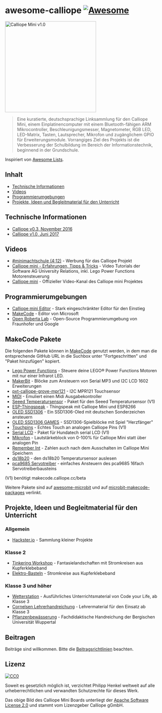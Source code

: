# awesome-calliope [![Awesome](https://cdn.rawgit.com/sindresorhus/awesome/d7305f38d29fed78fa85652e3a63e154dd8e8829/media/badge.svg)](https://github.com/sindresorhus/awesome)

<img src="https://github.com/philipphenkel/awesome-calliope/raw/master/media/calliope-mini-v1.0.png" alt="Calliope Mini v1.0" width="300">

> Eine kuratierte, deutschsprachige Linksammlung für den Calliope Mini, einem Einplatinencomputer mit einem Bluetooth-fähigen ARM Mikrocontroller, Beschleunigungsmesser, Magnetometer, RGB LED,  LED-Matrix, Tasten, Lautsprecher, Mikrofon und zugänglichem GPIO für Erweiterungsmodule.
Vorrangiges Ziel des Projekts ist die Verbesserung der Schulbildung im Bereich der Informationstechnik, beginnend in der Grundschule.

Inspiriert von [Awesome Lists](https://github.com/sindresorhus/awesome).


## Inhalt
- [Technische Informationen](#technische-informationen)
- [Videos](#videos)
- [Programmierumgebungen](#programmierumgebungen)
- [Projekte, Ideen und Begleitmaterial für den Unterricht](#projekte-ideen-und-begleitmaterial-für-den-unterricht)


## Technische Informationen
- [Calliope v0.3, November 2016](https://calliope-mini.github.io/v03.html)
- [Calliope v1.0, Juni 2017](https://calliope-mini.github.io/v10/)


## Videos
 - [#minimachtschule (4:12)](https://www.youtube.com/watch?v=cVmtsJWxEUo&t=2s) - Werbung für das Calliope Projekt
 - [Calliope mini - Erfahrungen, Tipps & Tricks](https://www.youtube.com/playlist?list=PLDe6WVZUD6thwLYmuKwlMT6MoF98VO8rB) - Video Tutorials der Software AG University Relations, inkl. Lego Power Functions Motorensteuerung
 - [Calliope mini](https://www.youtube.com/channel/UCsCRHdnWh4N5xZHXRAknTJw) - Offizieller Video-Kanal des Calliope mini Projektes


## Programmierumgebungen
- [Calliope mini Editor](https://miniedit.calliope.cc) - Stark eingeschränkter Editor für den Einstieg
- [MakeCode](https://makecode.calliope.cc/) - Editor von Microsoft
- [Open Roberta Lab](https://lab.open-roberta.org) - Open-Source Programmierumgebung von Fraunhofer und Google

## MakeCode Pakete

Die folgenden Pakete können in [MakeCode](https://makecode.calliope.cc/) genutzt werden, in dem man die entsprechende GitHub URL in die Suchbox unter "Fortgeschritten" und "Paket hinzufügen" kopiert.

- [Lego Power Functions](https://github.com/philipphenkel/pxt-powerfunctions) - Steuere deine LEGO® Power Functions Motoren mit nur einer Infrarot LED.
- [MakerBit](https://github.com/1010Technologies/pxt-makerbit) - Blöcke zum Ansteuern von Serial MP3 und I2C LCD 1602 Erweiterungen
- [pxt-calliope-grove-mpr121](https://github.com/infchem/pxt-calliope-grove-mpr121) - I2C MPR121 Touchsensor
- [MIDI](https://github.com/Microsoft/pxt-midi) - Emuliert einen Midi Ausgabekontroller
- [Seeed Temperatursensor](https://github.com/MKleinSB/pxt-seeed-temperature) - Paket für den Seeed Temperatursensor (V1)
- [ESP-Thingspeak](https://github.com/MKleinSB/pxt-esp-thingspeak) - Thingspeak mit Calliope Mini und ESP8266
- [OLED SSD1306](https://github.com/MKleinSB/pxt-OLED-SSD1306) - Ein SSD1306-Oled mit deutschen Sonderzeichen ansteuern
- [OLED SSD1306 GAMES](https://github.com/MKleinSB/pxt-OLED-SSD1306-GAMES) - SSD1306-Spielblöcke mit Spiel "Herzfänger"
- [Touchpins](https://github.com/MKleinSB/pxt-calliope-buttons) - Echtes Touch an analogen Calliope Pins (V1)
- [Serial LCD](https://github.com/MKleinSB/pxt-serial-LCD) - Paket für Hundatech serial LCD (V1)
- [Mikrofon](https://github.com/MKleinSB/pxt-mikrofon) - Lautstärkeblock von 0-100% für Calliope Mini statt über analogen Pin
- [Remember Int](https://github.com/MKleinSB/pxt-remember-int) - Zahlen auch nach dem Ausschalten im Calliope Mini Speichern 
- [ds18b20](https://github.com/MKleinSB/pxt-ds18b20-calliope) - den ds18b20 Temperatursensor auslesen
- [pca9685 Servotreiber](https://github.com/MKleinSB/pxt-pca9685) - einfaches Ansteuern des pca9685 16fach Servotreiberbausteins


(V1) benötigt makecode.calliope.cc/beta

Weitere Pakete sind auf [awesome-microbit](https://github.com/carlosperate/awesome-microbit#makecode-packages) und auf [microbit-makecode-packages](https://github.com/microbit-makecode-packages) verlinkt.


## Projekte, Ideen und Begleitmaterial für den Unterricht

### Allgemein
- [Hackster.io](https://www.hackster.io/calliope-mini) - Sammlung kleiner Projekte

### Klasse 2
- [Tinkering Workshop](http://www.loick.de/blog/?p=1578) - Fantasielandschaften mit Stromkreisen aus Kupferklebeband
- [Elektro-Basteln](http://www.beimnollar.de/2015/03/15/elektro-basteln-mit-grundschulkindern-erfahrungen-anleitung-und-material-liste/) - Stromkreise aus Kupferklebeband

### Klasse 3 und höher
- [Wetterstation]() - Ausführliches Unterrichtsmaterial von Code your Life, ab Klasse 3
- [Cornelsen Lehrerhandreichung](https://calliope.cc/content/lehrer-informationen/9783066000122_cc_hru_gesamt_pdf.pdf) - Lehrermaterial für den Einsatz ab Klasse 3
- [Pflanzenbewässerung](https://calliope.cc/content/lehrer-informationen/calliope_handreichung.pdf) - Fachdidaktische Handreichung der Bergischen Universität Wuppertal


## Beitragen

Beiträge sind willkommen. Bitte die [Beitragsrichtlinien](contributing.md) beachten.


## Lizenz

[![CC0](http://mirrors.creativecommons.org/presskit/buttons/88x31/svg/cc-zero.svg)](https://creativecommons.org/publicdomain/zero/1.0/deed.de)

Soweit es gesetzlich möglich ist, verzichtet Philipp Henkel weltweit auf alle urheberrechtlichen und verwandten Schutzrechte für dieses Werk.

Das obige Bild des Calliope Mini Boards unterliegt der [Apache Software License 2.0](https://www.apache.org/licenses/LICENSE-2.0) und stammt vom Lizenzgeber Calliope gGmbH.
